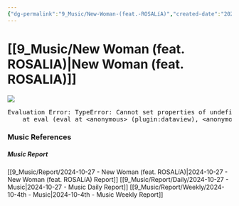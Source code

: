 ```yaml
---
{"dg-permalink":"9_Music/New-Woman-(feat.-ROSALíA)","created-date":"2024-10-27 9:12:22 pm","date":"2024-10-27","type":"music","tags":["music"],"aliases":null,"title":"New Woman (feat. ROSALÍA)","music-url":"https://open.spotify.com/track/7ov3TDp5D00Rnu5R1viX4w","album":"New Woman (feat. ROSALÍA)","album-release-date":"2024-08-15","album-url":"https://open.spotify.com/album/2ha4ucrONN0cihLMkP02Ch","cover":"![New Woman (feat. ROSALÍA)](https://i.scdn.co/image/ab67616d00001e027c451a4f06288da6edf050c1)","cover-url":"https://i.scdn.co/image/ab67616d00001e027c451a4f06288da6edf050c1","artists":"LISA, ROSALÍA","added-at":"Sun Oct 27 2024 - 오후 9:12:31","rating":"⭐⭐⭐⭐⭐","dg-publish":true,"permalink":"/9_Music/New-Woman-(feat.-ROSALíA)/","dgPassFrontmatter":true,"noteIcon":"1"}
---
```


# [[9_Music/New Woman (feat. ROSALIA)\|New Woman (feat. ROSALIA)]]
![](https://i.scdn.co/image/ab67616d00001e027c451a4f06288da6edf050c1)


<pre class="dataview dataview-error">Evaluation Error: TypeError: Cannot set properties of undefined (setting 'innerHTML')
    at eval (eval at &lt;anonymous&gt; (plugin:dataview), &lt;anonymous&gt;:6:21)</pre>




### Music References
##### Music Report
[[9_Music/Report/2024-10-27 - New Woman (feat. ROSALíA)\|2024-10-27 - New Woman (feat. ROSALíA) Report]]
[[9_Music/Report/Daily/2024-10-27 - Music\|2024-10-27 - Music Daily Report]]
[[9_Music/Report/Weekly/2024-10-4th - Music\|2024-10-4th - Music Weekly Report]]





